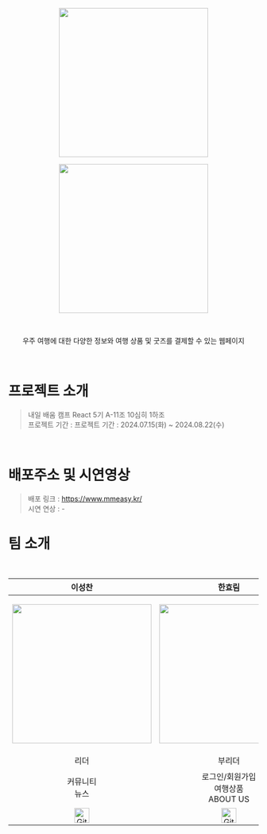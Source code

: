 <p align="center"><img src="https://github.com/user-attachments/assets/9e47338f-f3d6-4f79-8228-e02917eeadb8" width ="300"></p>
<p align="center"><img src="https://github.com/user-attachments/assets/994c00bb-9157-4fce-8d56-3a05f4060026" width ="300"></p>

<br>

<p align="center">우주 여행에 대한 다양한 정보와 여행 상품 및 굿즈를 결제할 수 있는 웹페이지<p>

<br>

# 프로젝트 소개

> 내일 배움 캠프 React 5기 A-11조 10심히 1하조<br/>
> 프로젝트 기간 : 프로젝트 기간 : 2024.07.15(화) ~ 2024.08.22(수)

<br/>

# 배포주소 및 시연영상

> 배포 링크 : https://www.mmeasy.kr/<br/>
> 시연 연상 : -

# 팀 소개

<br>

|                                                                  이성찬                                                                   |                                                                   한효림                                                                    |                                                                     김휘진                                                                     |                                                                 유수지                                                                  |                                                                     정현욱                                                                      |                                                                  김모아                                                                  |
| :---------------------------------------------------------------------------------------------------------------------------------------: | :-----------------------------------------------------------------------------------------------------------------------------------------: | :--------------------------------------------------------------------------------------------------------------------------------------------: | :-------------------------------------------------------------------------------------------------------------------------------------: | :---------------------------------------------------------------------------------------------------------------------------------------------: | :--------------------------------------------------------------------------------------------------------------------------------------: |
|  <p align="center"><img src="https://github.com/user-attachments/assets/51d7e78e-5ea6-4afb-8ae4-881f4b1ee482" style="width:280px;"/></p>  |   <p align="center"><img src="https://github.com/user-attachments/assets/a7370cfd-87a7-4bae-976f-d6e7f6214ee1" style="width:280px;"/></p>   |    <p align="center"><img src="https://github.com/user-attachments/assets/d3895d5f-e28e-4dae-b59e-5ebf4e7dd383" style="width:280px;"/></p>     | <p align="center"><img src="https://github.com/user-attachments/assets/afd98ed1-9fb1-4ca8-848a-0c5bcdec9373" style="width:280px;"/></p> |    <p align="center"><img src="https://github.com/user-attachments/assets/a1d1207f-b9d4-4f02-9c11-eed1afaf9d06" style="width:280px; "/></p>     | <p align="center"><img src="https://github.com/user-attachments/assets/3fe03201-0472-4ed2-a044-1f32355c6f2c" style="width:280px; "/></p> |
|                                                                   리더                                                                    |                                                                   부리더                                                                    |                                                                      팀원                                                                      |                                                                  팀원                                                                   |                                                                      팀원                                                                       |                                                               UI/UX 디자인                                                               |
|                                                             커뮤니티<br> 뉴스                                                             |                                                   로그인/회원가입<br>여행상품<br>ABOUT US                                                   |                                                                      메인                                                                      |                                                          굿즈샵<br>마이페이지                                                           |                                                          굿즈샵<br>마이페이지<br>결제                                                           |                                                               총괄 디자인                                                                |
| <a href="https://github.com/innes-k"><img src="https://cdn-icons-png.flaticon.com/512/25/25231.png" alt="GitHub" style="width:30px"/></a> | <a href="https://github.com/tjdwns335"><img src="https://cdn-icons-png.flaticon.com/512/25/25231.png" alt="GitHub" style="width:30px"/></a> | <a href="https://github.com/Hyeryeon-Seo"><img src="https://cdn-icons-png.flaticon.com/512/25/25231.png" alt="GitHub" style="width:30px"/></a> | <a href="https://github.com/HY965"><img src="https://cdn-icons-png.flaticon.com/512/25/25231.png" alt="GitHub" style="width:30px"/></a> | <a href="https://github.com/KyeongyeonKim"><img src="https://cdn-icons-png.flaticon.com/512/25/25231.png" alt="GitHub" style="width:30px"/></a> |                                                                    -                                                                     |

